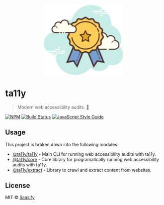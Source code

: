 <p align="center">
  <a href="https://ta11y.saasify.sh" title="ta11y">
    <img src="https://raw.githubusercontent.com/saasify-sh/ta11y/master/media/logo.svg?sanitize=true" alt="ta11y Logo" width="256" />
  </a>
</p>

# ta11y

> Modern web accessibility audits. 💪

[![NPM](https://img.shields.io/npm/v/@ta11y/ta11y.svg)](https://www.npmjs.com/package/@ta11y/ta11y) [![Build Status](https://travis-ci.com/saasify-sh/ta11y.svg?branch=master)](https://travis-ci.com/saasify-sh/ta11y) [![JavaScript Style Guide](https://img.shields.io/badge/code_style-standard-brightgreen.svg)](https://standardjs.com)

## Usage

This project is broken down into the following modules:

- [@ta11y/ta11y](./packages/ta11y) - Main CLI for running web accessibility audits with ta11y.
- [@ta11y/core](./packages/ta11y-core) - Core library for programatically running web accessibility audits with ta11y.
- [@ta11y/extract](./packages/ta11y-extract) - Library to crawl and extract content from websites.

## License

MIT © [Saasify](https://saasify.sh)
